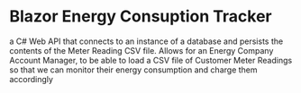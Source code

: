 # Blazor Energy Consuption Tracker
a C# Web API that connects to an instance of a database and persists the contents of the Meter Reading CSV file.
Allows for an Energy Company Account Manager, to be able to load a CSV file of Customer Meter Readings so that we can monitor their energy consumption and charge them accordingly

